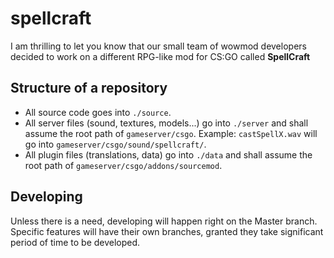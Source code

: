 spellcraft
==========

I am thrilling to let you know that our small team of wowmod developers decided to work on a different RPG-like mod for CS:GO called **SpellCraft**

## Structure of a repository

* All source code goes into `./source`.
* All server files (sound, textures, models...) go into `./server` and shall assume the root path of `gameserver/csgo`. Example: `castSpellX.wav` will go into `gameserver/csgo/sound/spellcraft/`.
* All plugin files (translations, data) go into `./data` and shall assume the root path of `gameserver/csgo/addons/sourcemod`.

## Developing
Unless there is a need, developing will happen right on the Master branch. Specific features will have their own branches, granted they take significant period of time to be developed.

